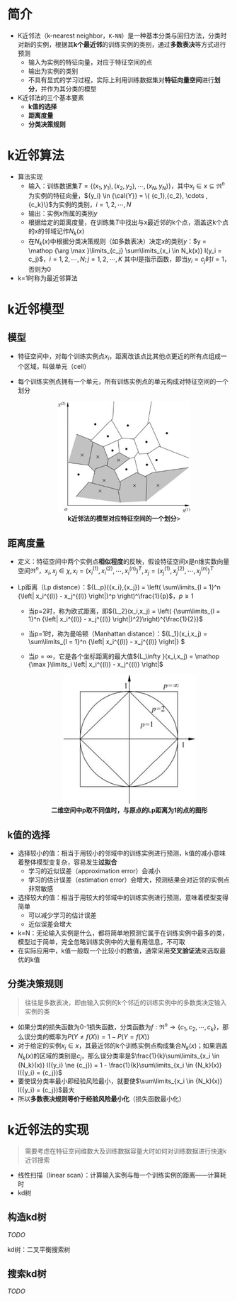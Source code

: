# 简介

* K近邻法（k-nearest neighbor，`K-NN`）是一种基本分类与回归方法，分类时对新的实例，根据其**k个最近邻**的训练实例的类别，通过**多数表决**等方式进行预测
  * 输入为实例的特征向量，对应于特征空间的点
  * 输出为实例的类别
  * 不具有显式的学习过程，实际上利用训练数据集对**特征向量空间**进行**划分**，并作为其分类的模型
* K近邻法的三个基本要素
  * **k值的选择**
  * **距离度量**
  * **分类决策规则**

# k近邻算法

* 算法实现
  * 输入：训练数据集$T = \{ ({x_1},{y_1}),({x_2},{y_2}),\cdots,({x_N},{y_N})\}$，其中${x_i} \in x \subseteq {\Re ^n}$为实例的特征向量，${y_i} \in {\cal{Y}} = \{ {c_1},{c_2}, \cdots ,{c_k}\}$为实例的类别，$i=1,2,\cdots,N$
  * 输出：实例$x$所属的类别$y$
  * 根据给定的距离度量，在训练集$T$中找出与x最近邻的k个点，涵盖这k个点的x的邻域记作$N_k(x)$
  * 在$N_k(x)$中根据分类决策规则（如多数表决）决定$x$的类别$y$：$y = \mathop {\arg \max }\limits_{c_j} \sum\limits_{x_i \in N_k(x)} I(y_i = c_j)$，$i=1,2,\cdots,N;j=1,2,\cdots,K$
    其中$I$是指示函数，即当$y_i=c_j$时$I=1$，否则为0
* k=1时称为最近邻算法

# k近邻模型

## 模型

* 特征空间中，对每个训练实例点$x_i$，距离改该点比其他点更近的所有点组成一个区域，叫做单元（cell）

* 每个训练实例点拥有一个单元，所有训练实例点的单元构成对特征空间的一个划分
  
  <div align=center>
  <img width="300" src="pic\k近邻法的模型对应特征空间的一个划分.jpg"/>
  </div>
  <div align=center><b>k近邻法的模型对应特征空间的一个划分</b>></div>

## 距离度量

* 定义：特征空间中两个实例点**相似程度**的反映，假设特征空间x是n维实数向量空间${\Re ^n}$，${x_i},{x_j} \in \chi ,{x_i} = {(x_i^{(1)},x_i^{(2)}, \cdots ,x_i^{(n)})^T},{x_j} = {(x_j^{(1)},x_j^{(2)}, \cdots ,x_j^{(n)})^T}$

* Lp距离（Lp distance）：${L_p}({x_i},{x_j}) = \left( \sum\limits_{l = 1}^n {\left| x_i^{(l)} - x_j^{(l)} \right|}^p  \right)^\frac{1}{p}$，$p \ge 1$
  * 当p=2时，称为欧式距离，即${L_2}(x_i,x_j) = \left( {\sum\limits_{l = 1}^n {\left| x_i^{(l)} - x_j^{(l)} \right|}^2}\right)^{\frac{1}{2}}$
  
  * 当p=1时，称为曼哈顿（Manhattan distance）：${L_1}(x_i,x_j) =  \sum\limits_{l = 1}^n {\left| x_i^{(l)} - x_j^{(l)} \right|}  $
  
  * 当$p = \infty$，它是各个坐标距离的最大值${L_\infty }(x_i,x_j) = \mathop {\max }\limits_i \left| x_i^{(l)} - x_j^{(l)} \right|$
    
    <div align=center>
    <img width="300" src="pic\Lp距离间的关系.jpg"/>
    </div>
    <div align=center><b>二维空间中p取不同值时，与原点的Lp距离为1的点的图形</b></div>

## k值的选择

* 选择较小的值：相当于用较小的邻域中的训练实例进行预测，k值的减小意味着整体模型变复杂，容易发生**过拟合**
  * 学习的近似误差（approximation error）会减小
  * 学习的估计误差（estimation error）会增大，预测结果会对近邻的实例点非常敏感
* 选择较大的值：相当于用较大的邻域中的训练实例进行预测，意味着模型变得简单
  * 可以减少学习的估计误差
  * 近似误差会增大
* k=N：无论输入实例是什么，都将简单地预测它属于在训练实例中最多的类，模型过于简单，完全忽略训练实例中的大量有用信息，不可取
* 在实际应用中，k值一般取一个比较小的数值，通常采用**交叉验证法**来选取最优的k值

## 分类决策规则

> 往往是多数表决，即由输入实例的k个邻近的训练实例中的多数类决定输入实例的类

* 如果分类的损失函数为0-1损失函数，分类函数为$f:{\Re ^n} \to \{ {c_1},{c_2}, \cdots ,{c_k}\}$，那么误分类的概率为$P(Y \ne f(X)) = 1 - P(Y = f(X))$
* 对于给定的实例$x_i\in x$，其最近邻的k个训练实例点构成集合$N_k(x)$；如果涵盖$N_k(x)$的区域的类别是$c_j$，那么误分类率是$\frac{1}{k}\sum\limits_{x_i \in {N_k}(x)} I({y_i} \ne {c_j})  = 1 - \frac{1}{k}\sum\limits_{x_i \in {N_k}(x)} I({y_i} = {c_j})$
* 要使误分类率最小即经验风险最小，就要使$\sum\limits_{x_i \in {N_k}(x)} I({y_i} = {c_j})$最大
* 所以**多数表决规则等价于经验风险最小化**（损失函数最小化）

# k近邻法的实现

> 需要考虑在特征空间维数大及训练数据容量大时如何对训练数据进行快速k近邻搜索

* 线性扫描（linear scan）：计算输入实例与每一个训练实例的距离——计算耗时
* kd树

## 构造kd树

*TODO*

kd树：二叉平衡搜索树

## 搜索kd树

*TODO*